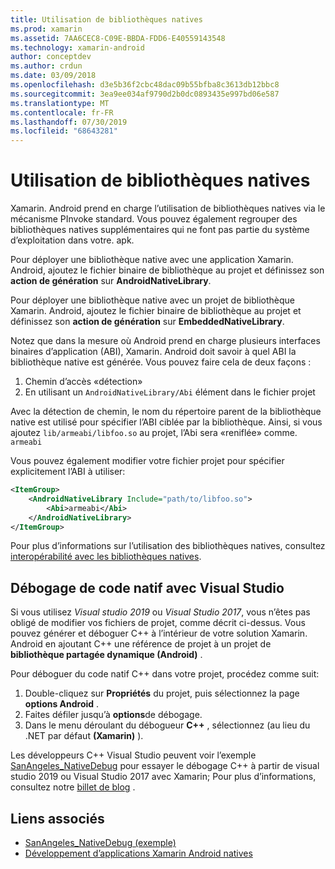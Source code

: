 ```yaml
---
title: Utilisation de bibliothèques natives
ms.prod: xamarin
ms.assetid: 7AA6CEC8-C09E-BBDA-FDD6-E40559143548
ms.technology: xamarin-android
author: conceptdev
ms.author: crdun
ms.date: 03/09/2018
ms.openlocfilehash: d3e5b36f2cbc48dac09b55bfba8c3613db12bbc8
ms.sourcegitcommit: 3ea9ee034af9790d2b0dc0893435e997bd06e587
ms.translationtype: MT
ms.contentlocale: fr-FR
ms.lasthandoff: 07/30/2019
ms.locfileid: "68643281"
---
```

# <a name="using-native-libraries"></a>Utilisation de bibliothèques natives

Xamarin. Android prend en charge l’utilisation de bibliothèques natives via le mécanisme PInvoke standard. Vous pouvez également regrouper des bibliothèques natives supplémentaires qui ne font pas partie du système d’exploitation dans votre. apk.

Pour déployer une bibliothèque native avec une application Xamarin. Android, ajoutez le fichier binaire de bibliothèque au projet et définissez son **action de génération** sur **AndroidNativeLibrary**.

Pour déployer une bibliothèque native avec un projet de bibliothèque Xamarin. Android, ajoutez le fichier binaire de bibliothèque au projet et définissez son **action de génération** sur **EmbeddedNativeLibrary**.

Notez que dans la mesure où Android prend en charge plusieurs interfaces binaires d’application (ABI), Xamarin. Android doit savoir à quel ABI la bibliothèque native est générée.
Vous pouvez faire cela de deux façons :

1.  Chemin d’accès «détection»
1.  En utilisant un `AndroidNativeLibrary/Abi` élément dans le fichier projet


Avec la détection de chemin, le nom du répertoire parent de la bibliothèque native est utilisé pour spécifier l’ABI ciblée par la bibliothèque. Ainsi, si vous ajoutez `lib/armeabi/libfoo.so` au projet, l’Abi sera «reniflée» comme. `armeabi`

Vous pouvez également modifier votre fichier projet pour spécifier explicitement l’ABI à utiliser:

```xml
<ItemGroup>
    <AndroidNativeLibrary Include="path/to/libfoo.so">
        <Abi>armeabi</Abi>
    </AndroidNativeLibrary>
</ItemGroup>
```

Pour plus d’informations sur l’utilisation des bibliothèques natives, consultez [interopérabilité avec les bibliothèques natives](https://www.mono-project.com/docs/advanced/pinvoke/).

## <a name="debugging-native-code-with-visual-studio"></a>Débogage de code natif avec Visual Studio

Si vous utilisez *Visual studio 2019* ou *Visual Studio 2017*, vous n’êtes pas obligé de modifier vos fichiers de projet, comme décrit ci-dessus.
Vous pouvez générer et déboguer C++ à l’intérieur de votre solution Xamarin. Android en ajoutant C++ une référence de projet à un projet de **bibliothèque partagée dynamique (Android)** .

Pour déboguer du code natif C++ dans votre projet, procédez comme suit:

1. Double-cliquez sur **Propriétés** du projet, puis sélectionnez la page **options Android** .
2. Faites défiler jusqu’à **options**de débogage.
3. Dans le menu déroulant du débogueur **C++** , sélectionnez (au lieu du .NET par défaut **(Xamarin)** ).

Les développeurs C++ Visual Studio peuvent voir l’exemple [SanAngeles_NativeDebug](https://docs.microsoft.com/samples/xamarin/monodroid-samples/sanangeles-ndk) pour essayer le débogage C++ à partir de visual studio 2019 ou Visual Studio 2017 avec Xamarin; Pour plus d’informations, consultez notre [billet de blog](https://blog.xamarin.com/build-and-debug-c-libraries-in-xamarin-android-apps-with-visual-studio-2015/) .



## <a name="related-links"></a>Liens associés

- [SanAngeles_NativeDebug (exemple)](https://docs.microsoft.com/samples/xamarin/monodroid-samples/sanangeles-ndk)
- [Développement d’applications Xamarin Android natives](https://blogs.msdn.microsoft.com/vcblog/2015/02/23/developing-xamarin-android-native-applications/)
